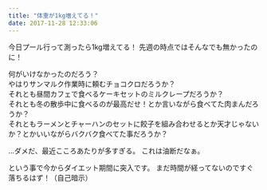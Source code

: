 ```yaml
---
title: "体重が1kg増えてる！"
date: 2017-11-28 12:33:06
---
```


今日プール行って測ったら1kg増えてる！
先週の時点ではそんなでも無かったのに！

何がいけなかったのだろう？  
やはりサンマルク作業時に頼むチョコクロだろうか？  
それとも昼間カフェで食べるケーキセットのミルクレープだろうか？  
それとも冬の散歩中に食べるのが最高だせ！とか言いながら食べてた肉まんだろうか？  
それともラーメンとチャーハンのセットに餃子を組み合わせるとか天才じゃないか？とかいいながらバクバク食べてた事だろうか？

…ダメだ、最近こころあたりが多すぎる。
これは油断だなぁ。

という事で今からダイエット期間に突入です。
まだ時間が経ってないのですぐ落ちるはず！（自己暗示）

